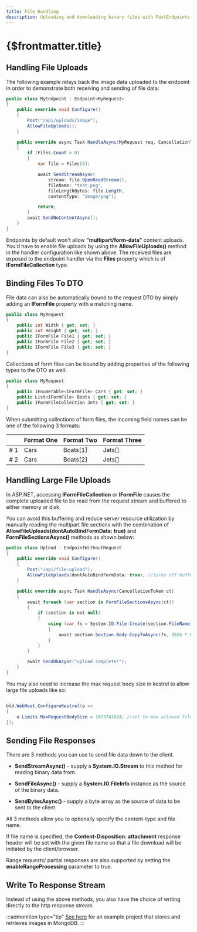 ```yaml
---
title: File Handling
description: Uploading and downloading binary files with FastEndpoints is quick, easy and maintainable.
---
```


# {$frontmatter.title}

## Handling File Uploads

The following example relays back the image data uploaded to the endpoint in order to demonstrate both receiving and sending of file data:

```cs
public class MyEndpoint : Endpoint<MyRequest>
{
    public override void Configure()
    {
        Post("/api/uploads/image");
        AllowFileUploads();
    }

    public override async Task HandleAsync(MyRequest req, CancellationToken ct)
    {
        if (Files.Count > 0)
        {
            var file = Files[0];

            await SendStreamAsync(
                stream: file.OpenReadStream(),
                fileName: "test.png",
                fileLengthBytes: file.Length,
                contentType: "image/png");

            return;
        }
        await SendNoContentAsync();
    }
}
```

Endpoints by default won't allow **"multipart/form-data"** content uploads. You'd have to enable file uploads by using the **AllowFileUploads()** method in the handler configuration like shown above. The received files are exposed to the endpoint handler via the **Files** property which is of **IFormFileCollection** type.

## Binding Files To DTO

File data can also be automatically bound to the request DTO by simply adding an **IFormFile** property with a matching name.

```cs |title=MyRequest.cs
public class MyRequest
{
    public int Width { get; set; }
    public int Height { get; set; }
    public IFormFile File1 { get; set; }
    public IFormFile File2 { get; set; }
    public IFormFile File3 { get; set; }
}
```
Collections of form files can be bound by adding properties of the following types to the DTO as well:
```cs |title=MyRequest.cs
public class MyRequest
{
    public IEnumerable<IFormFile> Cars { get; set; }
    public List<IFormFile> Boats { get; set; }    
    public IFormFileCollection Jets { get; set; }
}
```
When submitting collections of form files, the incoming field names can be one of the following 3 formats:

|       | Format One  | Format Two | Format Three |
| ----- | ----------- | ---------- | ------------ |
| # 1   | Cars        | Boats[1]   | Jets[]       |
| # 2   | Cars        | Boats[2]   | Jets[]       |

## Handling Large File Uploads

In ASP.NET, accessing **IFormFileCollection** or **IFormFile** causes the complete uploaded file to be read from the request stream and buffered to either memory or disk.

You can avoid this buffering and reduce server resource utilization by manually reading the multipart file sections with the combination of **AllowFileUploads(dontAutoBindFormData: true)** and **FormFileSectionsAsync()** methods as shown below:

```cs
public class Upload : EndpointWithoutRequest
{
    public override void Configure()
    {
        Post("/api/file-upload");
        AllowFileUploads(dontAutoBindFormData: true); //turns off buffering
    }

    public override async Task HandleAsync(CancellationToken ct)
    {
        await foreach (var section in FormFileSectionsAsync(ct))
        {
            if (section is not null)
            {
                using (var fs = System.IO.File.Create(section.FileName))
                {
                    await section.Section.Body.CopyToAsync(fs, 1024 * 64, ct);
                }
            }
        }

        await SendOkAsync("upload complete!");
    }
}
```

You may also need to increase the max request body size in kestrel to allow large file uploads like so:

```cs |title=Program.cs

bld.WebHost.ConfigureKestrel(o =>
{
    o.Limits.MaxRequestBodySize = 1073741824; //set to max allowed file size of your system
});
```

## Sending File Responses

There are 3 methods you can use to send file data down to the client.

- **SendStreamAsync()** - supply a **System.IO.Stream** to this method for reading binary data from.

- **SendFileAsync()** - supply a **System.IO.FileInfo** instance as the source of the binary data.

- **SendBytesAsync()** - supply a byte array as the source of data to be sent to the client.

All 3 methods allow you to optionally specify the content-type and file name.

If file name is specified, the **Content-Disposition: attachment** response header will be set with the given file name so that a file download will be initiated by the client/browser.

Range requests/ partial responses are also supported by setting the **enableRangeProcessing** parameter to true.

## Write To Response Stream

Instead of using the above methods, you also have the choice of writing directly to the http response stream.

:::admonition type="tip"
[See here](https://github.com/dj-nitehawk/FastEndpoints-FileHandling-Demo) for an example project that stores and retrieves images in MongoDB.
:::
